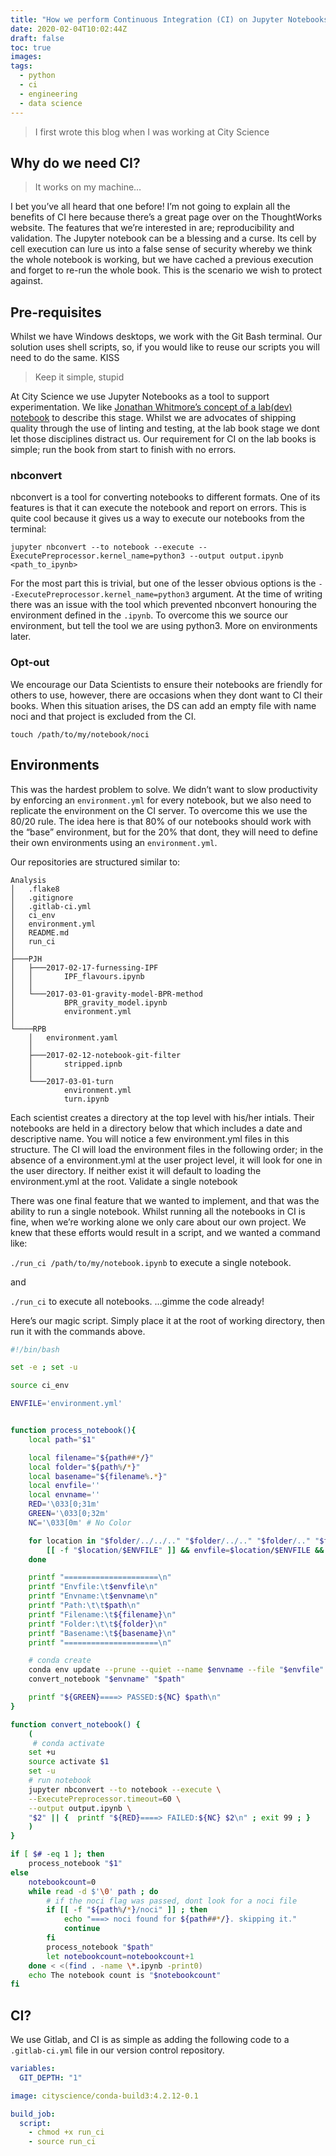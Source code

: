 ```yaml
---
title: "How we perform Continuous Integration (CI) on Jupyter Notebooks"
date: 2020-02-04T10:02:44Z
draft: false
toc: true
images:
tags:
  - python
  - ci
  - engineering
  - data science
---
```


> I first wrote this blog when I was working at City Science


## Why do we need CI?

> It works on my machine…

I bet you’ve all heard that one before! I’m not going to explain all the benefits of CI here because there’s a great page over on the ThoughtWorks website. The features that we’re interested in are; reproducibility and validation. The Jupyter notebook can be a blessing and a curse. Its cell by cell execution can lure us into a false sense of security whereby we think the whole notebook is working, but we have cached a previous execution and forget to re-run the whole book. This is the scenario we wish to protect against.

## Pre-requisites

Whilst we have Windows desktops, we work with the Git Bash terminal. Our solution uses shell scripts, so, if you would like to reuse our scripts you will need to do the same.
KISS

> Keep it simple, stupid

At City Science we use Jupyter Notebooks as a tool to support experimentation. We like [Jonathan Whitmore’s concept of a lab(dev) notebook](https://www.svds.com/tbt-jupyter-notebook-best-practices-data-science/) to describe this stage. Whilst we are advocates of shipping quality through the use of linting and testing, at the lab book stage we dont let those disciplines distract us. Our requirement for CI on the lab books is simple; run the book from start to finish with no errors.

### nbconvert

nbconvert is a tool for converting notebooks to different formats. One of its features is that it can execute the notebook and report on errors. This is quite cool because it gives us a way to execute our notebooks from the terminal:

`jupyter nbconvert --to notebook --execute --ExecutePreprocessor.kernel_name=python3 --output output.ipynb <path_to_ipynb>`

For the most part this is trivial, but one of the lesser obvious options is the `--ExecutePreprocessor.kernel_name=python3` argument. At the time of writing there was an issue with the tool which prevented nbconvert honouring the environment defined in the `.ipynb`. To overcome this we source our environment, but tell the tool we are using python3. More on environments later.

### Opt-out

We encourage our Data Scientists to ensure their notebooks are friendly for others to use, however, there are occasions when they dont want to CI their books. When this situation arises, the DS can add an empty file with name noci and that project is excluded from the CI.

`touch /path/to/my/notebook/noci`

## Environments

This was the hardest problem to solve. We didn’t want to slow productivity by enforcing an `environment.yml` for every notebook, but we also need to replicate the environment on the CI server. To overcome this we use the 80/20 rule. The idea here is that 80% of our notebooks should work with the “base” environment, but for the 20% that dont, they will need to define their own environments using an `environment.yml`.

Our repositories are structured similar to:
```
Analysis
│   .flake8
│   .gitignore
│   .gitlab-ci.yml
│   ci_env
│   environment.yml
│   README.md
│   run_ci
│
├───PJH
│   ├───2017-02-17-furnessing-IPF
│   │       IPF_flavours.ipynb
│   │
│   └───2017-03-01-gravity-model-BPR-method
│           BPR_gravity_model.ipynb
│           environment.yml
│
└────RPB
    │   environment.yaml
    │
    ├───2017-02-12-notebook-git-filter
    │       stripped.ipnb
    │
    └───2017-03-01-turn
            environment.yml
            turn.ipynb
```
Each scientist creates a directory at the top level with his/her intials. Their notebooks are held in a directory below that which includes a date and descriptive name. You will notice a few environment.yml files in this structure. The CI will load the environment files in the following order; in the absence of a environment.yml at the user project level, it will look for one in the user directory. If neither exist it will default to loading the environment.yml at the root.
Validate a single notebook

There was one final feature that we wanted to implement, and that was the ability to run a single notebook. Whilst running all the notebooks in CI is fine, when we’re working alone we only care about our own project. We knew that these efforts would result in a script, and we wanted a command like:

`./run_ci /path/to/my/notebook.ipynb` to execute a single notebook.

and

`./run_ci` to execute all notebooks.
…gimme the code already!

Here’s our magic script. Simply place it at the root of working directory, then run it with the commands above.
```bash
#!/bin/bash

set -e ; set -u

source ci_env

ENVFILE='environment.yml'


function process_notebook(){
    local path="$1"

    local filename="${path##*/}"
    local folder="${path%/*}"
    local basename="${filename%.*}"
    local envfile=''
    local envname=''
    RED='\033[0;31m'
    GREEN='\033[0;32m'
    NC='\033[0m' # No Color    

    for location in "$folder/../../.." "$folder/../.." "$folder/.." "$folder" ; do
        [[ -f "$location/$ENVFILE" ]] && envfile=$location/$ENVFILE && envname=$(stat --format '%i' $location/$ENVFILE)
    done

    printf "=====================\n"
    printf "Envfile:\t$envfile\n"
    printf "Envname:\t$envname\n"
    printf "Path:\t\t$path\n"
    printf "Filename:\t${filename}\n"
    printf "Folder:\t\t${folder}\n"
    printf "Basename:\t${basename}\n"
    printf "=====================\n"

    # conda create
    conda env update --prune --quiet --name $envname --file "$envfile"
    convert_notebook "$envname" "$path"

    printf "${GREEN}====> PASSED:${NC} $path\n"
}

function convert_notebook() {
    (
     # conda activate
    set +u
    source activate $1
    set -u
    # run notebook
    jupyter nbconvert --to notebook --execute \
    --ExecutePreprocessor.timeout=60 \
    --output output.ipynb \
    "$2" || {  printf "${RED}====> FAILED:${NC} $2\n" ; exit 99 ; }
    )
}

if [ $# -eq 1 ]; then
    process_notebook "$1"
else
    notebookcount=0
    while read -d $'\0' path ; do
        # if the noci flag was passed, dont look for a noci file
        if [[ -f "${path%/*}/noci" ]] ; then
            echo "===> noci found for ${path##*/}. skipping it."
            continue
        fi
        process_notebook "$path"
        let notebookcount=notebookcount+1
    done < <(find . -name \*.ipynb -print0)
    echo The notebook count is "$notebookcount"
fi
```
## CI?

We use Gitlab, and CI is as simple as adding the following code to a `.gitlab-ci.yml` file in our version control repository.
```yaml
variables:
  GIT_DEPTH: "1"

image: cityscience/conda-build3:4.2.12-0.1

build_job:
  script:
    - chmod +x run_ci
    - source run_ci
```
